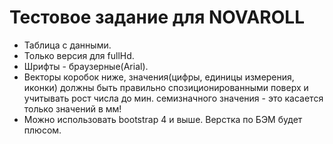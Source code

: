 # Тестовое задание для NOVAROLL

  - Таблица с данными. 
  - Только версия для fullHd.
  - Шрифты - браузерные(Arial).
  - Векторы коробок ниже, значения(цифры, единицы измерения, иконки) должны быть правильно спозиционированными поверх и учитывать рост числа до мин. семизначного значения - это касается только значений в мм!
  - Можно использовать bootstrap 4 и выше. Верстка по БЭМ будет плюсом.